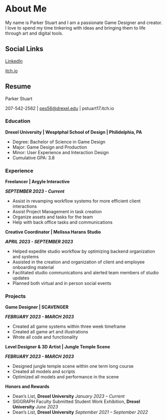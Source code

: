 # About Me
My name is Parker Stuart and I am a passionate Game Designer and creator. I love to spend my time tinkering with ideas and bringing them to life through art and digital tools.

## Social Links
[LinkedIn](https://www.linkedin.com/in/parstuart/)

[itch.io](https://pstuart17.itch.io/)

## Resume
Parker Stuart

207-542-2562 | pes56@drexel.edu | pstuart17.itch.io

### Education
**Drexel University | Wesptphal School of Design | Philidelphia, PA**
- Degree: Bachelor of Science in Game Design
- Major: Game Design and Production
- Minor: User Experience and Interaction Design
- Cumulative GPA: 3.8

### Experience
**Freelancer | Argyle Interactive**

***SEPTEMBER 2023 - Current***
- Assist in revamping workflow systems for more efficient client interactions
- Assist Project Management in task creation
- Organize assets and tasks for the team
- Help with back office tasks and communications

**Creative Coordinator | Melissa Harans Studio**

***APRIL 2023 - SEPTEMBER 2023***
- Helped expedite studio workflow by optimizing backend organization and systems
- Assisted in the creation and organization of client and employee onboarding material
- Facilitated studio communications and alerted team members of studio updates
- Planned both virtual and in person social events

### Projects
**Game Designer | SCAVENGER**

***FEBRUARY 2023 - MARCH 2023***
- Created all game systems within three week timeframe
- Created all game art and illustrations
- Wrote all code and functionality

**Level Designer & 3D Artist | Jungle Temple Scene**

***FEBRUARY 2023 - MARCH 2023***
- Designed jungle temple scene within one term long course
- Created all models and scripts
- Optimized all models and performance in the scene

**Honors and Rewards**
- Dean’s List, **Drexel University** *January 2023 – Current* 
- SIGGRAPH Faculty Submitted Student Work Exhibition, **Drexel University** *June 2023*
- Dean’s List, **Drexel University** *September 2021 – September 2022*





